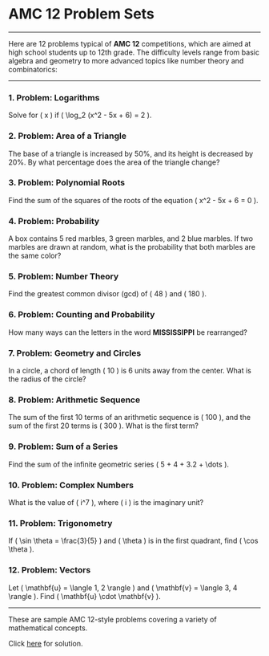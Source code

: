 # AMC 12 Problem Sets

---

Here are 12 problems typical of **AMC 12** competitions, which are aimed at high school students up to 12th grade. The difficulty levels range from basic algebra and geometry to more advanced topics like number theory and combinatorics:

---

### **1. Problem: Logarithms**
Solve for \( x \) if \( \log_2 (x^2 - 5x + 6) = 2 \).

### **2. Problem: Area of a Triangle**
The base of a triangle is increased by 50%, and its height is decreased by 20%. By what percentage does the area of the triangle change?

### **3. Problem: Polynomial Roots**
Find the sum of the squares of the roots of the equation \( x^2 - 5x + 6 = 0 \).

### **4. Problem: Probability**
A box contains 5 red marbles, 3 green marbles, and 2 blue marbles. If two marbles are drawn at random, what is the probability that both marbles are the same color?

### **5. Problem: Number Theory**
Find the greatest common divisor (gcd) of \( 48 \) and \( 180 \).

### **6. Problem: Counting and Probability**
How many ways can the letters in the word **MISSISSIPPI** be rearranged?

### **7. Problem: Geometry and Circles**
In a circle, a chord of length \( 10 \) is 6 units away from the center. What is the radius of the circle?

### **8. Problem: Arithmetic Sequence**
The sum of the first 10 terms of an arithmetic sequence is \( 100 \), and the sum of the first 20 terms is \( 300 \). What is the first term?

### **9. Problem: Sum of a Series**
Find the sum of the infinite geometric series \( 5 + 4 + 3.2 + \dots \).

### **10. Problem: Complex Numbers**
What is the value of \( i^7 \), where \( i \) is the imaginary unit?

### **11. Problem: Trigonometry**
If \( \sin \theta = \frac{3}{5} \) and \( \theta \) is in the first quadrant, find \( \cos \theta \).

### **12. Problem: Vectors**
Let \( \mathbf{u} = \langle 1, 2 \rangle \) and \( \mathbf{v} = \langle 3, 4 \rangle \). Find \( \mathbf{u} \cdot \mathbf{v} \).

---

These are sample AMC 12-style problems covering a variety of mathematical concepts.

Click [here](amc12.pset.01.sol.md) for solution.

